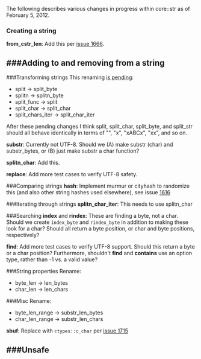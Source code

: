 The following describes various changes in progress within core::str as of February 5, 2012.

### Creating a string
**from_cstr_len**: Add this per [issue 1666](https://github.com/mozilla/rust/issues/1666).

###Adding to and removing from a string
-

###Transforming strings
This renaming [is pending](https://github.com/mozilla/rust/pull/1754):

* split -> split_byte
* splitn -> splitn_byte
* split_func -> split
* split_char -> split_char
* split_chars_iter -> split_char_iter

After these pending changes I think split, split_char, split_byte, and split_str should all behave identically in terms of "", "x", "xABCx", "xx", and so on.

**substr**: Currently not UTF-8.  Should we (A) make substr (char) and substr_bytes, or (B) just make substr a char function?

**splitn_char**: Add this.

**replace**: Add more test cases to verify UTF-8 safety.



###Comparing strings
**hash**: Implement murmur or cityhash to randomize this (and also other string hashes used elsewhere), see issue [1616](https://github.com/mozilla/rust/issues/1616)

###Iterating through strings
**splitn_char_iter**: This needs to use splitn_char

###Searching
**index** and **rindex**: These are finding a byte, not a char.  Should we create `index_byte` and `rindex_byte` in addition to making these look for a char?  Should all return a byte position, or char and byte positions, respectively?

**find**: Add more test cases to verify UTF-8 support.  Should this return a byte or a char position?  Furthermore, shouldn't **find** and **contains** use an option type, rather than -1 vs. a valid value?

###String properties
Rename:

* byte_len -> len_bytes
* char_len -> len_chars

###Misc
Rename:

* byte_len_range -> substr_len_bytes
* char_len_range -> substr_len_chars

**sbuf**: Replace with `ctypes::c_char` per [issue 1715](https://github.com/mozilla/rust/issues/1715)

###Unsafe
-
